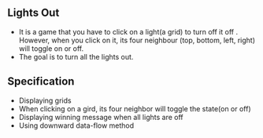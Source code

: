 ## Lights Out
  - It is a game that you have to click on a light(a grid) to turn off it off . However, when you click on it, its four neighbour (top, bottom, left, right) will toggle on or off.
  - The goal is to turn all the lights out.

## Specification
- Displaying grids 
- When clicking on a gird, its four neighbor will toggle the state(on or off)
- Displaying winning message when all lights are off
- Using downward data-flow method